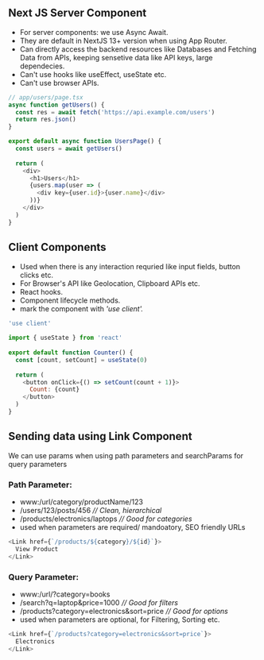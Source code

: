 ## Next JS Server Component
- For server components: we use Async Await.
- They are default in NextJS 13+ version when using App Router.
- Can directly access the backend resources like Databases and Fetching Data from APIs, keeping sensetive data like API keys, large dependecies.
- Can't use hooks like useEffect, useState etc.
- Can't use browser APIs.


```javascript
// app/users/page.tsx
async function getUsers() {
  const res = await fetch('https://api.example.com/users')
  return res.json()
}

export default async function UsersPage() {
  const users = await getUsers()
  
  return (
    <div>
      <h1>Users</h1>
      {users.map(user => (
        <div key={user.id}>{user.name}</div>
      ))}
    </div>
  )
}
```

## Client Components
- Used when there is any interaction requried like input fields, button clicks etc.
- For Browser's API like Geolocation, Clipboard APIs etc.
- React hooks.
- Component lifecycle methods.
- mark the component with *'use client'.*

```javascript
'use client'
 
import { useState } from 'react'
 
export default function Counter() {
  const [count, setCount] = useState(0)
 
  return (
    <button onClick={() => setCount(count + 1)}>
      Count: {count}
    </button>
  )
}
```


## Sending data using Link Component
We can use params when using path parameters and searchParams for query parameters

### Path Parameter:
- www:/url/category/productName/123
- /users/123/posts/456             *// Clean, hierarchical*
- /products/electronics/laptops    *// Good for categories*
- used when parameters are required/ mandoatory, SEO friendly URLs
```javascript
<Link href={`/products/${category}/${id}`}>
  View Product
</Link>
```

### Query Parameter:
- www:/url/?category=books
- /search?q=laptop&price=1000     *// Good for filters*
- /products?category=electronics&sort=price  *// Good for options*
- used when parameters are optional, for Filtering, Sorting etc.
```javascript
<Link href={`/products?category=electronics&sort=price`}>
  Electronics
</Link>
```



